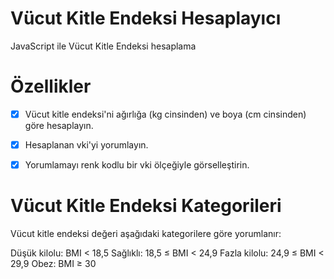 # Vücut Kitle Endeksi Hesaplayıcı

JavaScript ile Vücut Kitle Endeksi hesaplama

# Özellikler
- [x] Vücut kitle endeksi'ni ağırlığa (kg cinsinden) ve boya (cm cinsinden) göre hesaplayın.
- [x] Hesaplanan vki'yi yorumlayın.
- [x] Yorumlamayı renk kodlu bir vki ölçeğiyle görselleştirin.


# Vücut Kitle Endeksi Kategorileri
Vücut kitle endeksi değeri aşağıdaki kategorilere göre yorumlanır:

Düşük kilolu: BMI < 18,5
Sağlıklı: 18,5 ≤ BMI < 24,9
Fazla kilolu: 24,9 ≤ BMI < 29,9
Obez: BMI ≥ 30